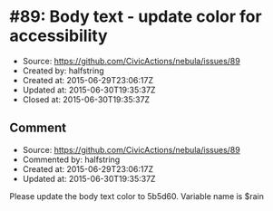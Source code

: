 # #89: Body text - update color for accessibility 

* Source: https://github.com/CivicActions/nebula/issues/89
* Created by: halfstring
* Created at: 2015-06-29T23:06:17Z
* Updated at: 2015-06-30T19:35:37Z
* Closed at: 2015-06-30T19:35:37Z


## Comment

* Source: https://github.com/CivicActions/nebula/issues/89
* Commented by: halfstring
* Created at: 2015-06-29T23:06:17Z
* Updated at: 2015-06-30T19:35:37Z

Please update the body text color to 5b5d60. Variable name is $rain


